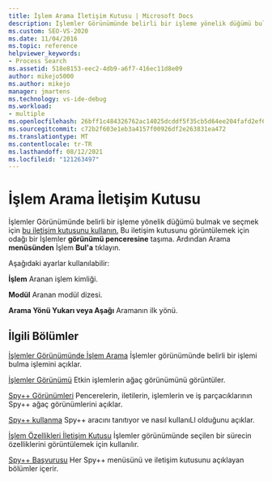 ```yaml
---
title: İşlem Arama İletişim Kutusu | Microsoft Docs
description: İşlemler Görünümünde belirli bir işleme yönelik düğümü bulmak ve seçmek için İşlem Arama'ya tıklayın. İşlem kimliğini, modül dizesini ve arama yönünü belirtabilirsiniz.
ms.custom: SEO-VS-2020
ms.date: 11/04/2016
ms.topic: reference
helpviewer_keywords:
- Process Search
ms.assetid: 518e8153-eec2-4db9-a6f7-416ec11d8e09
author: mikejo5000
ms.author: mikejo
manager: jmartens
ms.technology: vs-ide-debug
ms.workload:
- multiple
ms.openlocfilehash: 26bff1c484326762ac14025dcddf5f35cb5d64ee204fafd2ef6f13ac9387c16f
ms.sourcegitcommit: c72b2f603e1eb3a4157f00926df2e263831ea472
ms.translationtype: MT
ms.contentlocale: tr-TR
ms.lasthandoff: 08/12/2021
ms.locfileid: "121263497"
---
```

# <a name="process-search-dialog-box"></a>İşlem Arama İletişim Kutusu
İşlemler Görünümünde belirli bir işleme yönelik düğümü bulmak ve seçmek için [bu iletişim kutusunu kullanın.](../debugger/processes-view.md) Bu iletişim kutusunu görüntülemek için odağı bir İşlemler **görünümü penceresine** taşıma. Ardından Arama **menüsünden** İşlem **Bul'a** tıklayın.

 Aşağıdaki ayarlar kullanılabilir:

 **İşlem** Aranan işlem kimliği.

 **Modül** Aranan modül dizesi.

 **Arama Yönü Yukarı veya Aşağı** Aramanın ilk yönü.

## <a name="related-sections"></a>İlgili Bölümler
 [İşlemler Görünümünde İşlem Arama](../debugger/how-to-search-for-a-process-in-processes-view.md) İşlemler görünümünde belirli bir işlemi bulma işlemini açıklar.

 [İşlemler Görünümü](../debugger/processes-view.md) Etkin işlemlerin ağaç görünümünü görüntüler.

 [Spy++ Görünümleri](../debugger/spy-increment-views.md) Pencerelerin, iletilerin, işlemlerin ve iş parçacıklarının Spy++ ağaç görünümlerini açıklar.

 [Spy++ kullanma](../debugger/using-spy-increment.md) Spy++ aracını tanıtıyor ve nasıl kullanıLl olduğunu açıklar.

 [İşlem Özellikleri İletişim Kutusu](../debugger/process-properties-dialog-box.md) İşlemler görünümünde seçilen bir sürecin özelliklerini görüntülemek için kullanılır.

 [Spy++ Başvurusu](../debugger/spy-increment-reference.md) Her Spy++ menüsünü ve iletişim kutusunu açıklayan bölümler içerir.